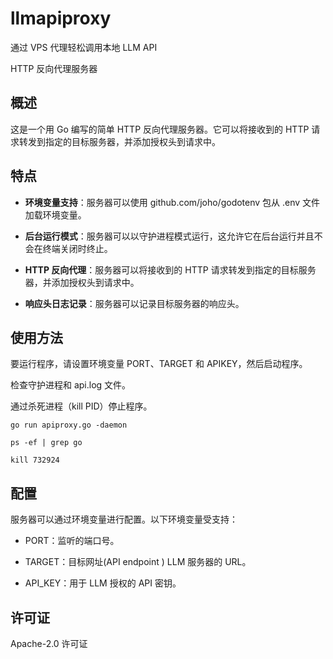 # llmapiproxy 

通过 VPS 代理轻松调用本地 LLM API

HTTP 反向代理服务器 

## 概述

这是一个用 Go 编写的简单 HTTP 反向代理服务器。它可以将接收到的 HTTP 请求转发到指定的目标服务器，并添加授权头到请求中。

## 特点 

*   **环境变量支持**：服务器可以使用 github.com/joho/godotenv 包从 .env 文件加载环境变量。 

*   **后台运行模式**：服务器可以以守护进程模式运行，这允许它在后台运行并且不会在终端关闭时终止。 

*   **HTTP 反向代理**：服务器可以将接收到的 HTTP 请求转发到指定的目标服务器，并添加授权头到请求中。 

*   **响应头日志记录**：服务器可以记录目标服务器的响应头。 

## 使用方法 

要运行程序，请设置环境变量 PORT、TARGET 和 APIKEY，然后启动程序。

检查守护进程和 api.log 文件。

通过杀死进程（kill PID）停止程序。

`go run apiproxy.go -daemon`

`ps -ef | grep go`

`kill 732924`

## 配置 

服务器可以通过环境变量进行配置。以下环境变量受支持：

* PORT：监听的端口号。 

* TARGET：目标网址(API endpoint ) LLM 服务器的 URL。 

* API_KEY：用于 LLM 授权的 API 密钥。 

## 许可证 

Apache-2.0 许可证
